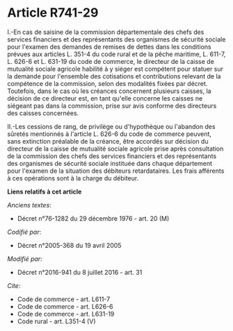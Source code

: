# Article R741-29

I.-En cas de saisine de la commission départementale des chefs des services financiers et des représentants des organismes de
sécurité sociale pour l'examen des demandes de remises de dettes dans les conditions prévues aux articles L. 351-4 du code
rural et de la pêche maritime, L. 611-7, L. 626-6 et L. 631-19 du code de commerce, le directeur de la caisse de mutualité
sociale agricole habilité à y siéger est compétent pour statuer sur la demande pour l'ensemble des cotisations et
contributions relevant de la compétence de la commission, selon des modalités fixées par décret. Toutefois, dans le cas où
les créances concernent plusieurs caisses, la décision de ce directeur est, en tant qu'elle concerne les caisses ne siégeant
pas dans la commission, prise sur avis conforme des directeurs des caisses concernées. 

II.-Les cessions de rang, de privilège ou d'hypothèque ou l'abandon des sûretés mentionnés à l'article L. 626-6 du code de
commerce peuvent, sans extinction préalable de la créance, être accordés sur décision du directeur de la caisse de mutualité
sociale agricole prise après consultation de la commission des chefs des services financiers et des représentants des
organismes de sécurité sociale instituée dans chaque département pour l'examen de la situation des débiteurs retardataires.
Les frais afférents à ces opérations sont à la charge du débiteur.

**Liens relatifs à cet article**

_Anciens textes_:

  - Décret n°76-1282 du 29 décembre 1976 - art. 20 (M)

_Codifié par_:

  - Décret n°2005-368 du 19 avril 2005

_Modifié par_:

  - Décret n°2016-941 du 8 juillet 2016 - art. 31

_Cite_:

  - Code de commerce - art. L611-7
  - Code de commerce - art. L626-6
  - Code de commerce - art. L631-19
  - Code rural - art. L351-4 (V)
